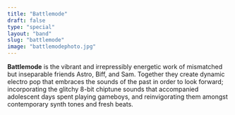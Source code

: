```yaml
---
title: "Battlemode"
draft: false
type: "special"
layout: "band"
slug: "battlemode"
image: "battlemodephoto.jpg"
---
```


**Battlemode** is the vibrant and irrepressibly energetic work of mismatched but inseparable friends Astro, Biff, and Sam. Together they create dynamic electro pop that embraces the sounds of the past in order to look forward; incorporating the glitchy 8-bit chiptune sounds that accompanied adolescent days spent playing gameboys, and reinvigorating them amongst contemporary synth tones and fresh beats.